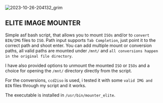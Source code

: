 ![2023-10-26-204132_grim](https://github.com/siyia2/mounter_elite/assets/46220960/0ec531f1-f580-4979-988e-219806415696)


## ELITE IMAGE MOUNTER

Simple asf bash script, that allows you to mount `ISOs` and/or to `convert` `BIN/IMG` files to `ISO`. Path input supports `Tab Completion`, just point it to the correct path and shoot enter.
You can add multiple mount or conversion paths, all valid paths are mounted under `/mnt/` and `all conversions happen in the original file directory`.

I have also provided options to unmount the mounted `ISO` or `ISOs` and a choice for opening the `/mnt/` directory directly from the script.

For the conversions, `ccd2iso` is used, i tested it with some `valid IMG and BIN` files through my script and it works.

The executable is installed in `/usr/bin/mounter_elite`.
